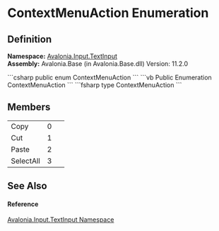 # ContextMenuAction Enumeration




## Definition
**Namespace:** <a href="N_Avalonia_Input_TextInput">Avalonia.Input.TextInput</a>  
**Assembly:** Avalonia.Base (in Avalonia.Base.dll) Version: 11.2.0

<Tabs groupId="api-code-preview">
<TabItem value="csharp" label="C#">
```csharp
public enum ContextMenuAction
```
</TabItem>
<TabItem value="vb" label="VB">
```vb
Public Enumeration ContextMenuAction
```
</TabItem>
<TabItem value="fsharp" label="F#">
```fsharp
type ContextMenuAction
```
</TabItem>
</Tabs>



## Members
<table>
<tr>
<td>Copy</td>
<td>0</td>
<td> </td>
</tr>
<tr>
<td>Cut</td>
<td>1</td>
<td> </td>
</tr>
<tr>
<td>Paste</td>
<td>2</td>
<td> </td>
</tr>
<tr>
<td>SelectAll</td>
<td>3</td>
<td> </td>
</tr>
</table>

## See Also


#### Reference
<a href="N_Avalonia_Input_TextInput">Avalonia.Input.TextInput Namespace</a>  

